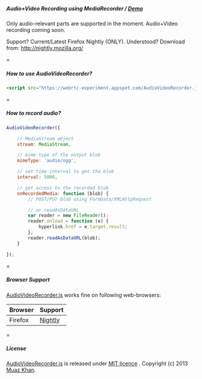 ##### Audio+Video Recording using MediaRecorder / [Demo](https://webrtc-experiment.appspot.com/AudioVideoRecorder/)

Only audio-relevant parts are supported in the moment. Audio+Video recording coming soon.

Support? Current/Latest Firefox Nightly (ONLY). Understood? Download from: http://nightly.mozilla.org/

=

##### How to use AudioVideoRecorder?

```html
<script src="https://webrtc-experiment.appspot.com/AudioVideoRecorder.js"></script>
```

=

##### How to record audio?

```javascript
AudioVideoRecorder({

    // MediaStream object
    stream: MediaStream,

    // mime-type of the output blob
    mimeType: 'audio/ogg',

    // set time-interval to get the blob
    interval: 5000,

    // get access to the recorded blob
    onRecordedMedia: function (blob) {
        // POST/PUT blob using FormData/XMLHttpRequest

        // or readAsDataURL
        var reader = new FileReader();
        reader.onload = function (e) {
            hyperlink.href = e.target.result;
        };
        reader.readAsDataURL(blob);
    }

});
```

=

##### Browser Support

[AudioVideoRecorder.js](https://webrtc-experiment.appspot.com/AudioVideoRecorder/) works fine on following web-browsers:

| Browser        | Support           |
| ------------- |-------------|
| Firefox | [Nightly](http://nightly.mozilla.org/) |

=

##### License

[AudioVideoRecorder.js](https://webrtc-experiment.appspot.com/AudioVideoRecorder/) is released under [MIT licence](https://webrtc-experiment.appspot.com/licence/) . Copyright (c) 2013 [Muaz Khan](https://plus.google.com/100325991024054712503).
